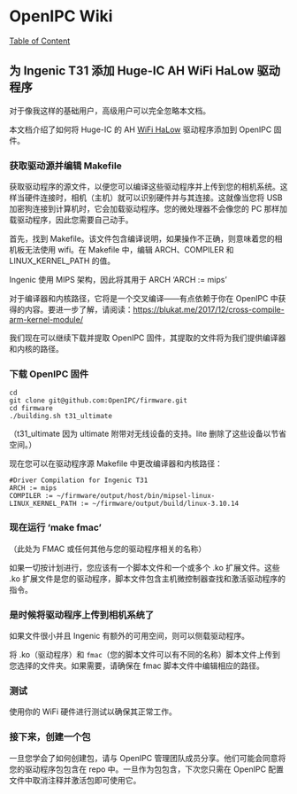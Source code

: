 # OpenIPC Wiki
[Table of Content](../README.zh.md)

为 Ingenic T31 添加 Huge-IC AH WiFi HaLow 驱动程序 
---------------------------------------------------- 
对于像我这样的基础用户，高级用户可以完全忽略本文档。

本文档介绍了如何将 Huge-IC 的 AH [WiFi HaLow](https://iot4beginners.com/wi-fi-halow/) 驱动程序添加到 OpenIPC 固件。

### 获取驱动源并编辑 Makefile

获取驱动程序的源文件，以便您可以编译这些驱动程序并上传到您的相机系统。这样当硬件连接时，相机（主机）就可以识别硬件并与其连接。这就像当您将 USB 加密狗连接到计算机时，它会加载驱动程序。您的微处理器不会像您的 PC 那样加载驱动程序，因此您需要自己动手。

首先，找到 Makefile。该文件包含编译说明，如果操作不正确，则意味着您的相机板无法使用 wifi。在 Makefile 中，编辑 ARCH、COMPILER 和 LINUX_KERNEL_PATH 的值。

Ingenic 使用 MIPS 架构，因此将其用于 ARCH ‘ARCH := mips’

对于编译器和内核路径，它将是一个交叉编译——有点依赖于你在 OpenIPC 中获得的内容。要进一步了解，请阅读：https://blukat.me/2017/12/cross-compile-arm-kernel-module/

我们现在可以继续下载并提取 OpenIPC 固件，其提取的文件将为我们提供编译器和内核的路径。

### 下载 OpenIPC 固件

```
cd
git clone git@github.com:OpenIPC/firmware.git
cd firmware
./building.sh t31_ultimate
```
（t31_ultimate 因为 ultimate 附带对无线设备的支持。lite 删除了这些设备以节省空间。）

现在您可以在驱动程序源 Makefile 中更改编译器和内核路径：

```
#Driver Compilation for Ingenic T31
ARCH := mips
COMPILER := ~/firmware/output/host/bin/mipsel-linux-
LINUX_KERNEL_PATH := ~/firmware/output/build/linux-3.10.14
```

### 现在运行 ‘make fmac’

（此处为 FMAC 或任何其他与您的驱动程序相关的名称）

如果一切按计划进行，您应该有一个脚本文件和一个或多个 .ko 扩展文件。这些 .ko 扩展文件是您的驱动程序，脚本文件包含主机微控制器查找和激活驱动程序的指令。

### 是时候将驱动程序上传到相机系统了

如果文件很小并且 Ingenic 有额外的可用空间，则可以侧载驱动程序。

将 .ko（驱动程序）和 `fmac`（您的脚本文件可以有不同的名称）脚本文件上传到您选择的文件夹。如果需要，请确保在 fmac 脚本文件中编辑相应的路径。

### 测试

使用你的 WiFi 硬件进行测试以确保其正常工作。

### 接下来，创建一个包

一旦您学会了如何创建包，请与 OpenIPC 管理团队成员分享。他们可能会同意将您的驱动程序包包含在 repo 中。一旦作为包包含，下次您只需在 OpenIPC 配置文件中取消注释并激活包即可使用它。

